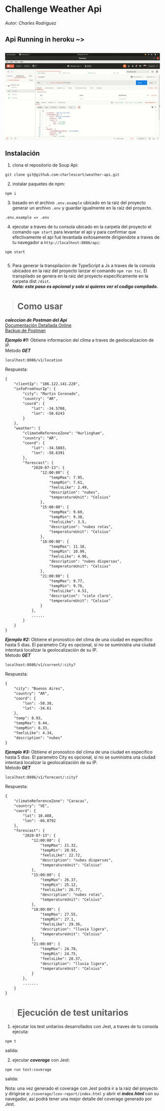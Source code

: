 # Challenge Weather Api
###### Autor: Charles Rodríguez
## Api Running in heroku ~>
<p align="center">
<a target="_blank" rel="noopener noreferrer" href="https://weather-api-charles.herokuapp.com/v1">
<img src="https://tiansss.github.io/img/heroku.png" alt="" style=" margin: auto; display: block;">
</a>
</p>

<p align="center">
<img src="https://raw.githubusercontent.com/charlescart/weather-api/master/src/public/postman_api.gif" alt="" style="max-width:100%;margin: auto;display: block;">
</p>

## Instalación

1. clona el repositorio de Soup Api:
```
git clone git@github.com:charlescart/weather-api.git
```

2. instalar paquetes de npm:
```
npm i
```

3. basado en el archivo `.env.example` ubicado en la raiz del proyecto generar un archivo `.env` y guardar igualmente en la raíz del proyecto.
```
.env.example => .env
```
4. ejecutar a traves de tu consola ubicado en la carpeta del proyecto el comando `npm start` para levantar el api y para confirmar que efectivamente el api fué levantada exitosamente dirigiendote a traves de tu navegador a `http://localhost:8086/api`:
```
npm start
```
<p align="center">
<a target="_blank" rel="noopener noreferrer" href="https://weather-api-charles.herokuapp.com/v1">
<img src="https://img.favpng.com/14/5/8/logo-node-js-heroku-scalable-vector-graphics-font-png-favpng-kRgbJRPKs2FdgHTuPaeu4Ec61.jpg" alt="" style="max-width:100%;margin: auto;display: block;">
</a>
</p>

5. Para generar la transpilacion de TypeScript a Js a traves de la consola ubicados en la raiz del proyecto lanzar el comando `npm run tsc`. El transpilado se genera en la raiz del proyecto especificamente en la carpeta dist `/dist`.
<br>***Nota: este paso es opcional y solo si quieres ver el codigo compilado.***

> # Como usar
***coleccion de Postman del Api***
<br> [Documentación Detallada Online](https://documenter.getpostman.com/view/11620246/Szzg8yR1)
<br> [Backup de Postman](https://documenter.getpostman.com/view/11620246/Szzg8yR1)
>
***Ejemplo #1:*** Obtiene informacion del clima a traves de geolocalizacion de IP.
<br> Metodo ***GET***
```
localhost:8086/v1/location
```
Respuesta:
```
{
    "clientIp": "186.122.141.220",
    "infoFromYourIp": {
        "city": "Martin Coronado",
        "country": "AR",
        "coord": {
            "lat": -34.5708,
            "lon": -58.6243
        }
    },
    "weather": {
        "climateReferenceZone": "Hurlingham",
        "country": "AR",
        "coord": {
            "lat": -34.5883,
            "lon": -58.6391
        },
        "forescast": {
            "2020-07-13": {
                "12:00:00": {
                    "tempMax": 7.95,
                    "tempMin": 7.61,
                    "feelsLike": 2.49,
                    "description": "nubes",
                    "temperatureUnit": "Celsius"
                },
                "15:00:00": {
                    "tempMax": 9.69,
                    "tempMin": 9.38,
                    "feelsLike": 3.5,
                    "description": "nubes rotas",
                    "temperatureUnit": "Celsius"
                },
                "18:00:00": {
                    "tempMax": 11.18,
                    "tempMin": 10.99,
                    "feelsLike": 4.96,
                    "description": "nubes dispersas",
                    "temperatureUnit": "Celsius"
                },
                "21:00:00": {
                    "tempMax": 9.77,
                    "tempMin": 9.76,
                    "feelsLike": 4.51,
                    "description": "cielo claro",
                    "temperatureUnit": "Celsius"
                }
            },
            ......
        }
    }
}
```

>
***Ejemplo #2:*** Obtiene el pronostico del clima de una ciudad en especifico hasta 5 dias. El parametro City es opcional, si no se suministra una ciudad intentará localizar la geolocalización de su IP.
<br> Metodo ***GET***
```
localhost:8086/v1/current/:city?
```
Respuesta:
```
{
    "city": "Buenos Aires",
    "country": "AR",
    "coord": {
        "lon": -58.38,
        "lat": -34.61
    },
    "temp": 8.93,
    "tempMax": 9.44,
    "tempMin": 8.33,
    "feelsLike": 4.34,
    "description": "nubes"
}
```

>
***Ejemplo #3:*** Obtiene el pronostico del clima de una ciudad en especifico hasta 5 dias. El parametro City es opcional, si no se suministra una ciudad intentará localizar la geolocalización de su IP.
<br> Metodo ***GET***
```
localhost:8086/v1/forecast/:city?
```
Respuesta:
```
{
    "climateReferenceZone": "Caracas",
    "country": "VE",
    "coord": {
        "lat": 10.488,
        "lon": -66.8792
    },
    "forescast": {
        "2020-07-13": {
            "12:00:00": {
                "tempMax": 21.32,
                "tempMin": 20.93,
                "feelsLike": 22.72,
                "description": "nubes dispersas",
                "temperatureUnit": "Celsius"
            },
            "15:00:00": {
                "tempMax": 26.37,
                "tempMin": 25.12,
                "feelsLike": 26.77,
                "description": "nubes rotas",
                "temperatureUnit": "Celsius"
            },
            "18:00:00": {
                "tempMax": 27.55,
                "tempMin": 27.1,
                "feelsLike": 29.36,
                "description": "lluvia ligera",
                "temperatureUnit": "Celsius"
            },
            "21:00:00": {
                "tempMax": 24.78,
                "tempMin": 24.75,
                "feelsLike": 28.37,
                "description": "lluvia ligera",
                "temperatureUnit": "Celsius"
            }
        },
        .......
    }
}
```

> # Ejecución de test unitarios
1. ejecutar los test unitarios desarrollados con Jest, a traves de tu consola ejecuta:
```
npm t
```
salida:
<a target="_blank" rel="noopener noreferrer" href="https://weather-api-charles.herokuapp.com/v1">
<img src="https://img.favpng.com/14/5/8/logo-node-js-heroku-scalable-vector-graphics-font-png-favpng-kRgbJRPKs2FdgHTuPaeu4Ec61.jpg" alt="" style="max-width:100%;margin: auto;display: block;">
</a>

2. ejecutar ***coverage*** con Jest:
```
npm run test:coverage
```
salida:
<a target="_blank" rel="noopener noreferrer" href="https://weather-api-charles.herokuapp.com/v1">
<img src="https://img.favpng.com/14/5/8/logo-node-js-heroku-scalable-vector-graphics-font-png-favpng-kRgbJRPKs2FdgHTuPaeu4Ec61.jpg" alt="" style="max-width:100%;margin: auto;display: block;">
</a>

Nota: una vez generado el coverage con Jest podrá ir a la raiz del proyecto y dirigirse a:  `/coverage/lcov-report/index.html` y abrir el ***index.html*** con su navegador, así podrá tener una mejor detalle del coverage generado por Jest. 
<a target="_blank" rel="noopener noreferrer" href="https://weather-api-charles.herokuapp.com/v1">
<img src="https://img.favpng.com/14/5/8/logo-node-js-heroku-scalable-vector-graphics-font-png-favpng-kRgbJRPKs2FdgHTuPaeu4Ec61.jpg" alt="" style="max-width:100%;margin: auto;display: block;">
</a>